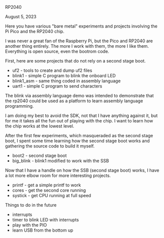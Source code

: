 RP2040

August 5, 2023

Here you have various "bare metal" experiments and projects
involving the Pi Pico and the RP2040 chip.

I was never a great fan of the Raspberry Pi, but the Pico and RP2040 are
another thing entirely.  The more I work with them, the more I like them.
Everything is open source, even the bootrom code.

First, here are some projects that do not rely on a second stage boot.

* uf2 - tools to create and dump uf2 files
* blink1 - simple C program to blink the onboard LED
* blink1_asm - same thing coded in assembly language
* uart1 - simple C program to send characters

The blink via assembly language demo was intended to demonstrate that the rp2040
could be used as a platform to learn assembly language programming.

I am doing my best to avoid the SDK,
not that I have anything against it, but for me it takes
all the fun out of playing with the chip.
I want to learn how the chip  works at the lowest level.

After the first few experiments, which masqueraded as the second stage boot,
I spent some time learning how the second stage boot works and gathering
the source code to build it myself.

* boot2 - second stage boot
* big_blink - blink1 modified to work with the SSB

Now that I have a handle on how the SSB (second stage boot) works,
I have a lot more elbow room for more interesting projects.

* printf - get a simple printf to work
* cores - get the second core running
* systick - get CPU running at full speed

Things to do in the future

* interrupts
* timer to blink LED with interrupts
* play with the PIO
* learn USB from the bottom up
